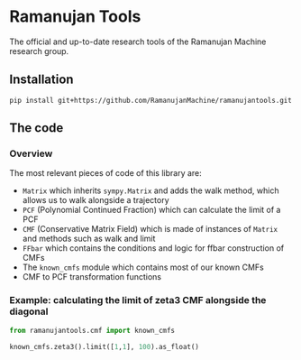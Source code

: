 # Ramanujan Tools

The official and up-to-date research tools of the Ramanujan Machine research group.

## Installation

```commandline
pip install git+https://github.com/RamanujanMachine/ramanujantools.git
```

## The code

### Overview

The most relevant pieces of code of this library are:

- `Matrix` which inherits `sympy.Matrix` and adds the walk method,
  which allows us to walk alongside a trajectory
- `PCF` (Polynomial Continued Fraction) which can calculate the limit of a PCF
- `CMF` (Conservative Matrix Field) which is made of instances of `Matrix`
  and methods such as walk and limit
- `FFbar` which contains the conditions and logic for ffbar construction of CMFs
- The `known_cmfs` module which contains most of our known CMFs
- CMF to PCF transformation functions

### Example: calculating the limit of zeta3 CMF alongside the diagonal

```python
from ramanujantools.cmf import known_cmfs

known_cmfs.zeta3().limit([1,1], 100).as_float()
```
